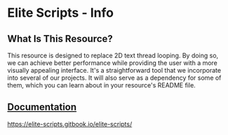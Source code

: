 # Elite Scripts - Info

## What Is This Resource?
This resource is designed to replace 2D text thread looping. By doing so, we can achieve better performance while providing the user with a more visually appealing interface. It's a straightforward tool that we incorporate into several of our projects. It will also serve as a dependency for some of them, which you can learn about in your resource's README file.

## [Documentation](https://elite-scripts.gitbook.io/elite-scripts/)
https://elite-scripts.gitbook.io/elite-scripts/
